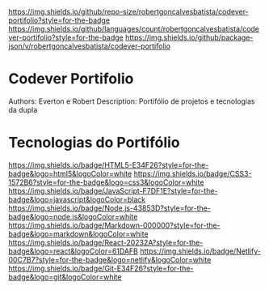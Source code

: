 https://img.shields.io/github/repo-size/robertgoncalvesbatista/codever-portifolio?style=for-the-badge
https://img.shields.io/github/languages/count/robertgoncalvesbatista/codever-portifolio?style=for-the-badge
https://img.shields.io/github/package-json/v/robertgoncalvesbatista/codever-portifolio

# Codever Portifolio
Authors: Everton e Robert
Description: Portifólio de projetos e tecnologias da dupla

# Tecnologias do Portifólio
https://img.shields.io/badge/HTML5-E34F26?style=for-the-badge&logo=html5&logoColor=white
https://img.shields.io/badge/CSS3-1572B6?style=for-the-badge&logo=css3&logoColor=white
https://img.shields.io/badge/JavaScript-F7DF1E?style=for-the-badge&logo=javascript&logoColor=black
https://img.shields.io/badge/Node.js-43853D?style=for-the-badge&logo=node.js&logoColor=white
https://img.shields.io/badge/Markdown-000000?style=for-the-badge&logo=markdown&logoColor=white
https://img.shields.io/badge/React-20232A?style=for-the-badge&logo=react&logoColor=61DAFB
https://img.shields.io/badge/Netlify-00C7B7?style=for-the-badge&logo=netlify&logoColor=white
https://img.shields.io/badge/Git-E34F26?style=for-the-badge&logo=git&logoColor=white